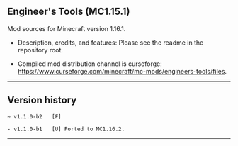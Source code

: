 
## Engineer's Tools (MC1.15.1)

Mod sources for Minecraft version 1.16.1.

- Description, credits, and features: Please see the readme in the repository root.

- Compiled mod distribution channel is curseforge: https://www.curseforge.com/minecraft/mc-mods/engineers-tools/files.

----
## Version history

    ~ v1.1.0-b2   [F]

    - v1.1.0-b1   [U] Ported to MC1.16.2.

-----
